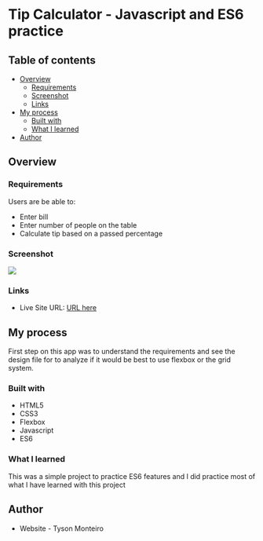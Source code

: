 # Tip Calculator - Javascript and ES6 practice

## Table of contents

- [Overview](#overview)
  - [Requirements](#the-challenge)
  - [Screenshot](#screenshot)
  - [Links](#links)
- [My process](#my-process)
  - [Built with](#built-with)
  - [What I learned](#what-i-learned)
- [Author](#author)

## Overview

### Requirements

Users are be able to:

- Enter bill
- Enter number of people on the table
- Calculate tip based on a passed percentage

### Screenshot

![](https://user-images.githubusercontent.com/29797099/151516235-835d2aae-cd31-426d-8b1d-8cc3f3152908.png)

### Links

- Live Site URL: [URL here](https://moderntipcalculator.netlify.app/)

## My process

First step on this app was to understand the requirements and see the design file for to analyze if it would be best to use flexbox or the grid system.

### Built with

- HTML5
- CSS3
- Flexbox
- Javascript
- ES6

### What I learned

This was a simple project to practice ES6 features and I did practice most of what I have learned with this project

## Author

- Website - Tyson Monteiro
